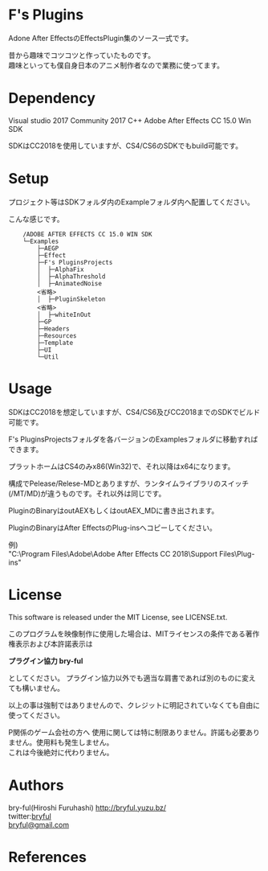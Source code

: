 # F's Plugins

Adone After EffectsのEffectsPlugin集のソース一式です。  
  
昔から趣味でコツコツと作っていたものです。  
趣味といっても僕自身日本のアニメ制作者なので業務に使ってます。


# Dependency

Visual studio 2017 Community 2017 C++
Adobe After Effects CC 15.0 Win SDK

SDKはCC2018を使用していますが、CS4/CS6のSDKでもbuild可能です。

# Setup
プロジェクト等はSDKフォルダ内のExampleフォルダ内へ配置してください。

こんな感じです。

        /ADOBE AFTER EFFECTS CC 15.0 WIN SDK  
        └─Examples  
            ├─AEGP  
            ├─Effect  
            ├─F's PluginsProjects  
            │  ├─AlphaFix  
            │  ├─AlphaThreshold  
            │  ├─AnimatedNoise  
            <省略>  
            │  ├─PluginSkeleton  
            <省略>  
            │  ├─whiteInOut  
            ├─GP 
            ├─Headers  
            ├─Resources  
            ├─Template  
            ├─UI  
            └─Util  

# Usage

SDKはCC2018を想定していますが、CS4/CS6及びCC2018までのSDKでビルド可能です。
  
F's PluginsProjectsフォルダを各バージョンのExamplesフォルダに移動すればできます。
  
プラットホームはCS4のみx86(Win32)で、それ以降はx64になります。

構成でPelease/Relese-MDとありますが、ランタイムライブラリのスイッチ(/MT/MD)が違うものです。それ以外は同じです。  
  
PluginのBinaryはoutAEXもしくはoutAEX_MDに書き出されます。  

PluginのBinaryはAfter EffectsのPlug-insへコピーしてください。  
  
例)  
"C:\Program Files\Adobe\Adobe After Effects CC 2018\Support Files\Plug-ins"


# License

This software is released under the MIT License, see LICENSE.txt. 
  
このプログラムを映像制作に使用した場合は、MITライセンスの条件である著作権表示および本許諾表示は  

**プラグイン協力 bry-ful**  

としてください。  プラグイン協力以外でも適当な肩書であれば別のものに変えても構いません。
  
以上の事は強制ではありませんので、クレジットに明記されていなくても自由に使ってください。 

P関係のゲーム会社の方へ 
使用に関しては特に制限ありません。許諾も必要ありません。使用料も発生しません。  
これは今後絶対に代わりません。



# Authors

bry-ful(Hiroshi Furuhashi) http://bryful.yuzu.bz/  
twitter:[bryful](https://twitter.com/bryful)  
bryful@gmail.com  

# References

